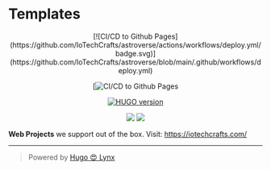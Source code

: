 # Templates

<div align="center">
[![CI/CD to Github Pages](https://github.com/IoTechCrafts/astroverse/actions/workflows/deploy.yml/badge.svg)](https://github.com/IoTechCrafts/astroverse/blob/main/.github/workflows/deploy.yml)

[![CI/CD to Github Pages](https://github.com/IoTechCrafts/Templates/blob/main/.github/workflows/hugo.yml)

[![HUGO version](https://github.com/gohugoio/hugo/releases/tag/v0.108.0)](https://github.com/gohugoio/hugo/releases/tag/v0.108.0)

 <a href="https://github.com/IoTechCrafts/Templates/blob/main/LICENSE">
    <img src="https://img.shields.io/github/license/IoTechCrafts/Templates"></img></a>
  <a href="https://github.com/IoTechCrafts/Templates/commits/main">
    <img src="https://img.shields.io:/github/last-commit/IoTechCrafts/Templates"></img></a>

</div>

**Web Projects** we support out of the box. Visit: <https://iotechcrafts.com/>

---

> Powered by [Hugo 😍 Lynx](https://github.com/jpanther/lynx) 